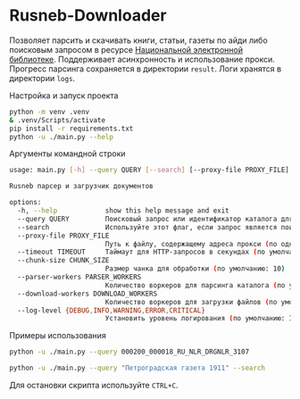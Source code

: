 # Rusneb-Downloader

Позволяет парсить и скачивать книги, статьи, газеты по айди либо поисковым запросом в ресурсе [Национальной электронной библиотеке](https://rusneb.ru/).
Поддерживает асинхронность и использование прокси. Прогресс парсинга сохраняется в директории `result`. Логи хранятся в директории `logs`.

Настройка и запуск проекта

```bash
python -m venv .venv
& .venv/Scripts/activate
pip install -r requirements.txt
python -u ./main.py --help
```

Аргументы командной строки

```bash
usage: main.py [-h] --query QUERY [--search] [--proxy-file PROXY_FILE] [--timeout TIMEOUT] [--chunk-size CHUNK_SIZE] [--parser-workers PARSER_WORKERS] [--download-workers DOWNLOAD_WORKERS] [--log-level {DEBUG,INFO,WARNING,ERROR,CRITICAL}]

Rusneb парсер и загрузчик документов

options:
  -h, --help            show this help message and exit
  --query QUERY         Поисковый запрос или идентификатор каталога для обработки
  --search              Используйте этот флаг, если запрос является поисковым термином, а не идентификатором каталога
  --proxy-file PROXY_FILE
                        Путь к файлу, содержащему адреса прокси (по одному на строку)
  --timeout TIMEOUT     Таймаут для HTTP-запросов в секундах (по умолчанию: 30.0)
  --chunk-size CHUNK_SIZE
                        Размер чанка для обработки (по умолчанию: 10)
  --parser-workers PARSER_WORKERS
                        Количество воркеров для парсинга каталога (по умолчанию: 3)
  --download-workers DOWNLOAD_WORKERS
                        Количество воркеров для загрузки файлов (по умолчанию: 1)
  --log-level {DEBUG,INFO,WARNING,ERROR,CRITICAL}
                        Установить уровень логирования (по умолчанию: INFO)
```

Примеры использования

```bash
python -u ./main.py --query 000200_000018_RU_NLR_DRGNLR_3107

python -u ./main.py --query "Петроградская газета 1911" --search
```

Для остановки скрипта используйте `CTRL+C`.
